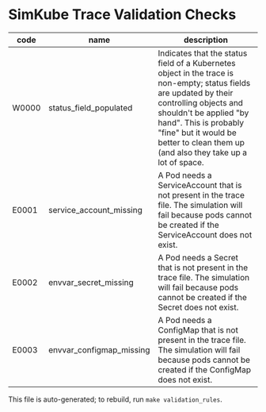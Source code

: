 # SimKube Trace Validation Checks

| code | name | description |
|---|---|---|
| W0000 | status_field_populated | Indicates that the status field of a Kubernetes object in the trace is non-empty; status fields are updated by their controlling objects and shouldn't be applied "by hand".  This is probably "fine" but it would be better to clean them up (and also they take up a lot of space. |
| E0001 | service_account_missing | A Pod needs a ServiceAccount that is not present in the trace file.  The simulation will fail because pods cannot be created if the ServiceAccount does not exist. |
| E0002 | envvar_secret_missing | A Pod needs a Secret that is not present in the trace file.  The simulation will fail because pods cannot be created if the Secret does not exist. |
| E0003 | envvar_configmap_missing | A Pod needs a ConfigMap that is not present in the trace file.  The simulation will fail because pods cannot be created if the ConfigMap does not exist. |

This file is auto-generated; to rebuild, run `make validation_rules`.

